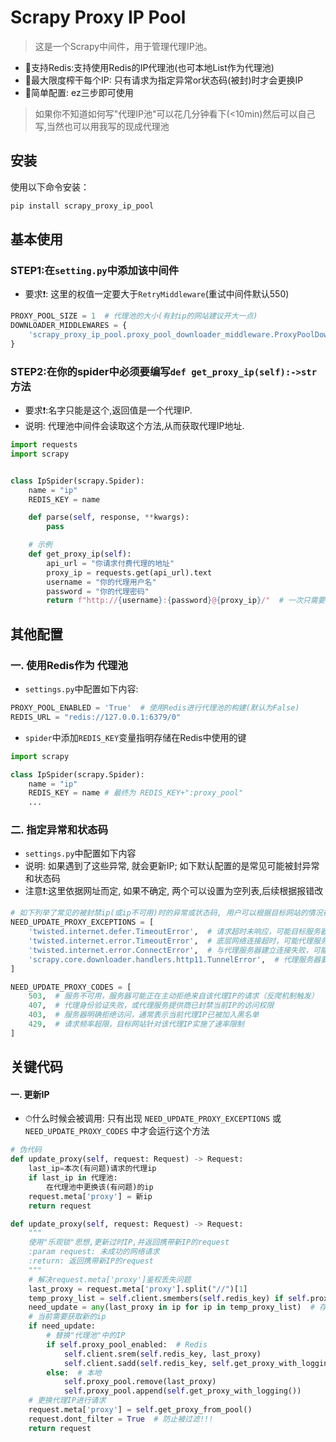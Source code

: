 # Scrapy Proxy IP Pool

> 这是一个Scrapy中间件，用于管理代理IP池。

* 🥳支持Redis:支持使用Redis的IP代理池(也可本地List作为代理池)
* 🥵最大限度榨干每个IP: 只有请求为指定异常or状态码(被封)时才会更换IP
* 🤌简单配置: ez三步即可使用
> 如果你不知道如何写"代理IP池"可以花几分钟看下(<10min)然后可以自己写,当然也可以用我写的现成代理池

## 安装

使用以下命令安装：

```bash
pip install scrapy_proxy_ip_pool
```

## 基本使用

### STEP1:在`setting.py`中添加该中间件

* 要求❗: 这里的权值一定要大于`RetryMiddleware`(重试中间件默认550)

```python
PROXY_POOL_SIZE = 1  # 代理池的大小(有封ip的网站建议开大一点)
DOWNLOADER_MIDDLEWARES = {
    'scrapy_proxy_ip_pool.proxy_pool_downloader_middleware.ProxyPoolDownloaderMiddleware': 551,
}
```

### STEP2:在你的spider中必须要编写`def get_proxy_ip(self):->str`方法

* 要求❗:名字只能是这个,返回值是一个代理IP.
* 说明: 代理池中间件会读取这个方法,从而获取代理IP地址.

```python
import requests
import scrapy


class IpSpider(scrapy.Spider):
    name = "ip"
    REDIS_KEY = name

    def parse(self, response, **kwargs):
        pass

    # 示例
    def get_proxy_ip(self):
        api_url = "你请求付费代理的地址"
        proxy_ip = requests.get(api_url).text
        username = "你的代理用户名"
        password = "你的代理密码"
        return f"http://{username}:{password}@{proxy_ip}/"  # 一次只需要返回一个ip
```
## 其他配置
### 一. 使用Redis作为 代理池
* `settings.py`中配置如下内容:
```python
PROXY_POOL_ENABLED = 'True'  # 使用Redis进行代理池的构建(默认为False)
REDIS_URL = "redis://127.0.0.1:6379/0"
```
* `spider`中添加`REDIS_KEY`变量指明存储在Redis中使用的键
```python
import scrapy

class IpSpider(scrapy.Spider):
    name = "ip"
    REDIS_KEY = name # 最终为 REDIS_KEY+":proxy_pool"
    ...
```
### 二. 指定异常和状态码
* `settings.py`中配置如下内容
* 说明: 如果遇到了这些异常, 就会更新IP; 如下默认配置的是常见可能被封异常和状态码
* 注意❗:这里依据网址而定, 如果不确定, 两个可以设置为空列表,后续根据报错改
```python
# 如下列举了常见的被封禁ip(或ip不可用)时的异常或状态码, 用户可以根据目标网站的情况在settings.py中自行配置
NEED_UPDATE_PROXY_EXCEPTIONS = [
    'twisted.internet.defer.TimeoutError',  # 请求超时未响应，可能目标服务器检测到代理IP异常导致故意延迟不响应
    'twisted.internet.error.TimeoutError',  # 底层网络连接超时，可能代理服务器IP被目标网站封锁导致无法建立连接
    'twisted.internet.error.ConnectError',  # 与代理服务器建立连接失败，可能代理IP已被防火墙封禁或服务器已下线
    'scrapy.core.downloader.handlers.http11.TunnelError',  # 代理服务器要求身份验证或目标网站封禁该代理IP，导致无法建立HTTPS隧道连接
]

NEED_UPDATE_PROXY_CODES = [
    503,  # 服务不可用，服务器可能正在主动拒绝来自该代理IP的请求（反爬机制触发）
    407,  # 代理身份验证失败，或代理服务提供商已封禁当前IP的访问权限
    403,  # 服务器明确拒绝访问，通常表示当前代理IP已被加入黑名单
    429,  # 请求频率超限，目标网站针对该代理IP实施了速率限制
]
```
## 关键代码
#### 一. 更新IP
* ⏱什么时候会被调用: 只有出现 `NEED_UPDATE_PROXY_EXCEPTIONS` 或 `NEED_UPDATE_PROXY_CODES` 中才会运行这个方法
```python
# 伪代码
def update_proxy(self, request: Request) -> Request:
    last_ip=本次(有问题)请求的代理ip
    if last_ip in 代理池:
        在代理池中更换该(有问题)的ip
    request.meta['proxy'] = 新ip
    return request
```
```python
def update_proxy(self, request: Request) -> Request:
    """
    使用"乐观锁"思想,更新过时IP,并返回携带新IP的request
    :param request: 未成功的网络请求
    :return: 返回携带新IP的request
    """
    # 解决request.meta['proxy']鉴权丢失问题
    last_proxy = request.meta['proxy'].split("//")[1]
    temp_proxy_list = self.client.smembers(self.redis_key) if self.proxy_pool_enabled else self.proxy_pool
    need_update = any(last_proxy in ip for ip in temp_proxy_list)  # 存在=>需要替换
    # 当前需要获取新的ip
    if need_update:
        # 替换"代理池"中的IP
        if self.proxy_pool_enabled:  # Redis
            self.client.srem(self.redis_key, last_proxy)
            self.client.sadd(self.redis_key, self.get_proxy_with_logging())
        else:  # 本地
            self.proxy_pool.remove(last_proxy)
            self.proxy_pool.append(self.get_proxy_with_logging())
    # 更换代理IP进行请求
    request.meta['proxy'] = self.get_proxy_from_pool()
    request.dont_filter = True  # 防止被过滤!!!
    return request
```